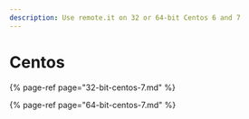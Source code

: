 ```yaml
---
description: Use remote.it on 32 or 64-bit Centos 6 and 7
---
```


# Centos

{% page-ref page="32-bit-centos-7.md" %}

{% page-ref page="64-bit-centos-7.md" %}



